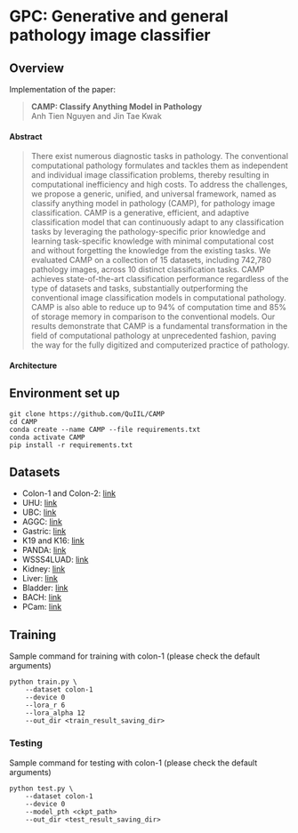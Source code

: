 # GPC: Generative and general pathology image classifier

## Overview

Implementation of the paper: 

> **CAMP: Classify Anything Model in Pathology** \
> Anh Tien Nguyen and Jin Tae Kwak 

#### Abstract
> There exist numerous diagnostic tasks in pathology. The conventional computational pathology formulates and tackles them as independent and individual image classification problems, thereby resulting in computational inefficiency and high costs. To address the challenges, we propose a generic, unified, and universal framework, named as classify anything model in pathology (CAMP), for pathology image classification. CAMP is a generative, efficient, and adaptive classification model that can continuously adapt to any classification tasks by leveraging the pathology-specific prior knowledge and learning task-specific knowledge with minimal computational cost and without forgetting the knowledge from the existing tasks. We evaluated CAMP on a collection of 15 datasets, including 742,780 pathology images, across 10 distinct classification tasks. CAMP achieves state-of-the-art classification performance regardless of the type of datasets and tasks, substantially outperforming the conventional image classification models in computational pathology. CAMP is also able to reduce up to 94% of computation time and 85% of storage memory in comparison to the conventional models. Our results demonstrate that CAMP is a fundamental transformation in the field of computational pathology at unprecedented fashion, paving the way for the fully digitized and computerized practice of pathology.


#### Architecture


## Environment set up
```
git clone https://github.com/QuIIL/CAMP
cd CAMP
conda create --name CAMP --file requirements.txt
conda activate CAMP
pip install -r requirements.txt
```

## Datasets

<ul>
  <li>Colon-1 and Colon-2: <a href="https://github.com/QuIIL/KBSMC_colon_cancer_grading_dataset">link</a> </li>
  <li>UHU: <a href="https://dataverse.harvard.edu/dataset.xhtml?persistentId=doi:10.7910/DVN/OCYCMP">link</a></li>
  <li>UBC: <a href="https://gleason2019.grand-challenge.org/">link</a></li>
  <li>AGGC: <a href="https://aggc22.grand-challenge.org/">link</a></li>
  <li>Gastric: <a href="https://github.com/QuIIL/KBSMC_gastric_cancer_grading_dataset">link</a></li>
  <li>K19 and K16: <a href="https://zenodo.org/record/53169">link</a></li>
  <li>PANDA: <a href="https://gigavision.cn/data/news/?nav=DataSet%20Panda&type=nav">link</a></li>
  <li>WSSS4LUAD: <a href="https://wsss4luad.grand-challenge.org/WSSS4LUAD/">link</a></li>
  <li>Kidney: <a href="https://github.com/shyamfec/RCCGNet">link</a></li>
  <li>Liver: <a href="https://link.springer.com/article/10.1007/s11042-023-15176-5">link</a></li>
  <li>Bladder: <a href="https://figshare.com/articles/dataset/Bladder_Whole_Slide_Dataset/8116043">link</a></li>
  <li>BACH: <a href="https://zenodo.org/records/3632035">link</a></li>
  <li>PCam: <a href="https://github.com/basveeling/pcam">link</a></li>
</ul>


## Training
Sample command for training with colon-1 (please check the default arguments)
```
python train.py \
    --dataset colon-1
    --device 0
    --lora_r 6
    --lora_alpha 12
    --out_dir <train_result_saving_dir>
```


### Testing
Sample command for testing with colon-1 (please check the default arguments)
```
python test.py \
    --dataset colon-1
    --device 0
    --model_pth <ckpt_path>
    --out_dir <test_result_saving_dir>
```
